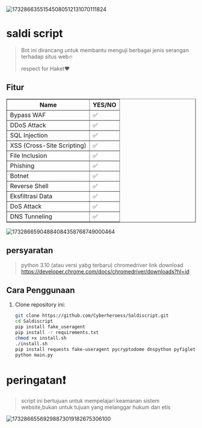 ![17328663551545080512131070111824](https://github.com/user-attachments/assets/1e4c1887-9d98-485e-ac0e-5d6edc5ee8ad)

# saldi script
> Bot ini dirancang untuk membantu menguji berbagai jenis serangan terhadap situs web🔥
>
> respect for Haket❤️
## Fitur
<table border="1" cellpadding="5" cellspacing="0">
  <tr>
    <th>Name</th>
    <th>YES/NO</th>
  </tr>
  <tr>
    <td>Bypass WAF</td>
    <td>✅</td>
  </tr>
  <tr>
    <td>DDoS Attack</td>
    <td>✅</td>
  </tr>
  <tr>
    <td>SQL Injection</td>
    <td>✅</td>
  </tr>
  <tr>
    <td>XSS (Cross-Site Scripting)</td>
    <td>✅</td>
  </tr>
  <tr>
    <td>File Inclusion</td>
    <td>✅</td>
  </tr>
  <tr>
    <td>Phishing</td>
    <td>✅</td>
  </tr>
  <tr>
    <td>Botnet</td>
    <td>✅</td>
  </tr>
  <tr>
    <td>Reverse Shell</td>
    <td>✅</td>
  </tr>
  <tr>
    <td>Eksfiltrasi Data</td>
    <td>✅</td>
  </tr>
  <tr>
    <td>DoS Attack</td>
    <td>✅</td>
  </tr>
  <tr>
    <td>DNS Tunneling</td>
    <td>✅</td>
  </tr>
</table>

![17328665904884084358768749000464](https://github.com/user-attachments/assets/b953cf61-eb09-4091-b4ce-8076426b8fca)


## persyaratan 
> python 3.10 (atau versi yabg terbaru)
> chromedriver
> link download https://developer.chrome.com/docs/chromedriver/downloads?hl=id

## Cara Penggunaan

1. Clone repository ini:
   ```bash
   git clone https://github.com/Cyberheroess/Saldiscript.git
   cd Saldiscript
   pip install fake_useragent
   pip install -r requirements.txt
   chmod +x install.sh
   ./install.sh
   pip install requests fake-useragent pycryptodome dnspython pyfiglet numpy scikit-learn tensorflow
   python main.py
   ```
# peringatan❗
> script ini bertujuan untuk mempelajari keamanan sistem website,bukan untuk tujuan yang melanggar hukum dan etis

![17328665569298873019182675306100](https://github.com/user-attachments/assets/b27464a9-bb03-4889-8cd6-6ef001dc3f0a)
